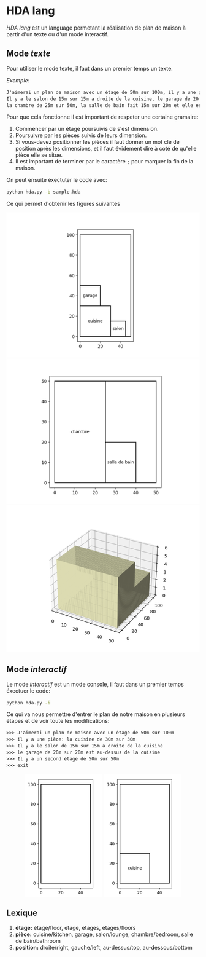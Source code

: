 # HDA lang

_HDA lang_ est un language permetant la réalisation de plan de maison à partir d'un texte ou d'un mode interactif.

## Mode _texte_

Pour utiliser le mode texte, il faut dans un premier temps un texte.

_Exemple:_

```txt
J'aimerai un plan de maison avec un étage de 50m sur 100m, il y a une pièce: la cuisine de 30m sur 30m. 
Il y a le salon de 15m sur 15m a droite de la cuisine, le garage de 20m sur 20m est au-dessus de la cuisine. Il y a un second étage de 50m sur 50m, avec une pièce, 
la chambre de 25m sur 50m, la salle de bain fait 15m sur 20m et elle est a droite de la chambre ;
```

Pour que cela fonctionne il est important de respeter une certaine gramaire:

1. Commencer par un étage poursuivis de s'est dimension.
2. Poursuivre par les pièces suivis de leurs dimension.
3. Si vous-devez positionner les pièces il faut donner un mot clé de position après les dimensions, et il faut évidement dire à coté de qu'elle pièce elle se situe.
4. Il est important de terminer par le caractère `;` pour marquer la fin de la maison.

On peut ensuite éxectuter le code avec: 

```bash
python hda.py -b sample.hda
```

Ce qui permet d'obtenir les figures suivantes

![](./.img/fig0.png)
![](./.img/fig1.png)
![](./.img/fig2.png)


## Mode _interactif_

Le mode _interactif_ est un mode console, il faut dans un premier temps éxectuer le code:

```bash
python hda.py -i
```

Ce qui va nous permettre d'entrer le plan de notre maison en plusieurs étapes et de voir toute les modifications:

```txt 
>>> J'aimerai un plan de maison avec un étage de 50m sur 100m
>>> il y a une pièce: la cuisine de 30m sur 30m
>>> Il y a le salon de 15m sur 15m a droite de la cuisine
>>> le garage de 20m sur 20m est au-dessus de la cuisine
>>> Il y a un second étage de 50m sur 50m
>>> exit
```

<p align="center">
  <img src="./.img/fig3.png" alt="1" width="40%" height="40%" align="center">
  <img src="./.img/fig4.png" alt="2" width="40%" height="40%" align="center">
</p>

## Lexique 

1. __étage:__  étage/floor, etage, etages, étages/floors 
2. __pièce:__  cuisine/kitchen, garage, salon/lounge, chambre/bedroom, salle de bain/bathroom
3. __position:__ droite/right, gauche/left, au-dessus/top, au-dessous/bottom
